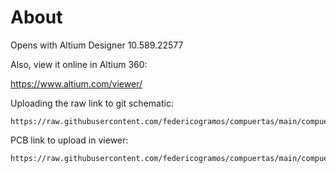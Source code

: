 # About

Opens with Altium Designer 10.589.22577

Also, view it online in Altium 360:

https://www.altium.com/viewer/

Uploading the raw link to git schematic:

```
https://raw.githubusercontent.com/federicogramos/compuertas/main/compuertas.SchDoc
```

PCB link to upload in viewer:
```
https://raw.githubusercontent.com/federicogramos/compuertas/main/compuertas.PcbDoc
```
